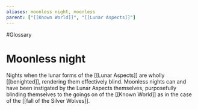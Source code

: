 ```yaml
---
aliases: moonless night, moonless
parent: ["[[Known World]]", "[[Lunar Aspects]]"]
---
```

#Glossary 
# Moonless night

Nights when the lunar forms of the [[Lunar Aspects]] are wholly [[benighted]], rendering them effectively blind. Moonless nights can and have been instigated by the Lunar Aspects themselves, purposefully blinding themselves to the goings on of the [[Known World]] as in the case of the [[fall of the Silver Wolves]].